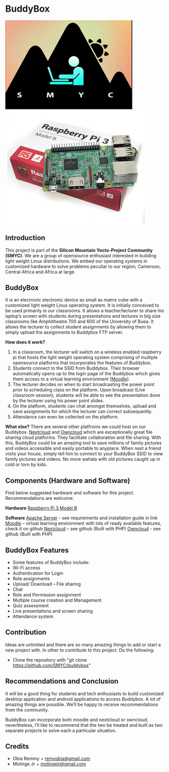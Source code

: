 # BuddyBox

<img src="./images/smyc.jpg" alt="smyc" width="400px"> ![Raspberrypi](./images/raps.png  "RaspberryPi")

## Introduction
This project is part of the **Silicon Mountain Yocto-Project Community (SMYC)**. We are a group of opensource enthusiast interested in building light weight Linux distributions. We embed our operating systems in customized hardware to solve problems peculiar to our region; Cameroon, Central Africa and Africa at large.

## BuddyBox
It is an electronic electronic device as small as matrix cube with a customized light weight Linux operating system. It is initially conceived to be used primarily in our classrooms. It allows a teacher/lecturer to share his laptop’s screen with students during presentations and lectures in big size classrooms like Amphitheatre 700 and 600 of the University of Buea. It allows the lecturer to collect student assignments by allowing them to simply upload the assignments to Buddybox FTP server.

**How does it work?**
1. In a classroom, the lecturer will switch on a wireless enabled raspberry pi that hosts the light weight operating system comprising of multiple opensource platforms that incorporates the features of Buddybox.
2. Students connect to the SSID from Buddybox. Their browser automatically opens up to the login page of the Buddybox which gives them access to a virtual learning environment ([Moodle](https://mo)).
3. The lecturer decides on when to start broadcasting the power point prior to scheduling class on the platform. Upon broadcast (Live classroom session), students will be able to see the presentation done by the lecturer using his power point slides.
4. On the platform, students can chat amongst themselves, upload and save assignments for which the lecturer can correct subsequently.
5. Attendance can even be collected on the platform.

**What else?**
There are several other platfroms we could host on our Buddybox. [Nextcloud](https://nextcloud.com/) and [Owncloud](https://owncloud.org/) which are exceptionally great file sharing cloud platforms. They facilitate collaboration and file sharing. With this, BuddyBox could be an amazing tool to save millions of family pictures and videos accessible and easily portable to anyplace. When next a friend visits your house, simply tell him to connect to your BuddyBox SSID to view family pictures and videos. No more wahala with old pictures caught up in cold or torn by kids.

## Components (Hardware and Software)
Find below suggested hardware and software for this project. Recommendations are welcome:

**Hardware**
[Raspberry Pi 3 Model B](https://www.raspberrypi.org/products/raspberry-pi-3-model-b/ )

**Software**
[Apache Server](http://httpd.apache.org/docs/2.4/install.html ) - see requirements and installation guide in link
[Moodle](https://github.com/moodle/moodle) – virtual learning environment with lots of ready available features, check it on github
[Nextcloud](https://github.com/nextcloud ) – see github (Built with PHP)
[Owncloud](https://github.com/owncloud ) - see github (Built with PHP)

## BuddyBox Features
- Some features of BuddyBox include:
- Wi-Fi access
- Authentication for Login
- Role assignments
- Upload/ Download – File sharing
- Chat
- Role and Permission assignment
- Multiple course creation and Management
- Quiz assessment
- Live presentations and screen sharing
- Attendance system

## Contribution
Ideas are unlimited and there are so many amazing things to add or start a new project with.
In other to contribute to this project. Do the following:
- Clone the repository with "git clone https://github.com/SMYC/buddybox"


## Recommendations and Conclusion
It will be a good thing for students and tech enthusiasts to build customized desktop application and android applications to access Buddybox. A lot of amazing things are possible. We’ll be happy to receive recommendations from the community.

BuddyBox can incorporate both moodle and nextcloud or owncloud, nevertheless, I’ll like to recommend that the two be treated and built as two separate projects to solve each a particular situation.

## Credits
- Obia Remmy  + remyobia@gmail.com
- Molinge Jr + molingejr@gmail.com 
